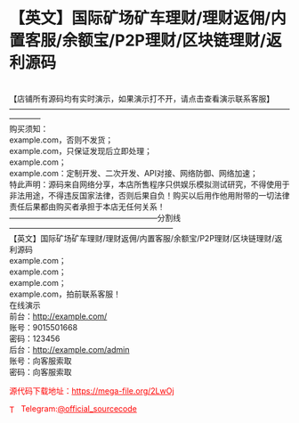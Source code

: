 # 【英文】国际矿场矿车理财/理财返佣/内置客服/余额宝/P2P理财/区块链理财/返利源码

<br>【店铺所有源码均有实时演示，如果演示打不开，请点击查看演示联系客服】<br>————————————————————————————————————————<br>购买须知：<br>example.com，否则不发货；<br>example.com，只保证发现后立即处理；<br>example.com；<br>example.com：定制开发、二次开发、API对接、网络防御、网络加速；<br>特此声明：源码来自网络分享，本店所售程序只供娱乐模拟测试研究，不得使用于非法用途，不得违反国家法律，否则后果自负！购买以后用作他用附带的一切法律责任后果都由购买者承担于本店无任何关系！<br>———————————————————分割线—————————————————————<br>【英文】国际矿场矿车理财/理财返佣/内置客服/余额宝/P2P理财/区块链理财/返利源码<br>example.com；<br>example.com；<br>example.com；<br>example.com，拍前联系客服！<br>在线演示<br>前台：http://example.com/<br>账号：9015501668<br>密码：123456<br>后台：http://example.com/admin<br>账号：向客服索取<br>密码：向客服索取<br>


<p style="color: red;">源代码下载地址：<a href="https://mega-file.org/2LwOj" style="color: red;">https://mega-file.org/2LwOj</a></p><p style="color: red;"><img src="https://cdn-icons-png.flaticon.com/512/2111/2111646.png" alt="Telegram Icon" style="width: 16px; vertical-align: middle; margin-right: 5px;">Telegram:<a href="https://t.me/official_sourcecode" style="color: red;">@official_sourcecode</a></p>